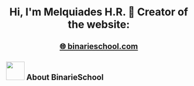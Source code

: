 <h1 align="center">Hi, I'm Melquiades H.R. 👋 Creator of the website:</h1>
<h2 align="center"><a href="https://binarieschool.com" target="_blank" title="🌐 Web Programming, Python 🐍 and Artificial Intelligence 🧠">🌐 binarieschool.com</a></h2>

## <picture><img src = "https://github.com/7oSkaaa/7oSkaaa/blob/main/Images/about_me.gif?raw=true" width = 50px></picture> About BinarieSchool


<!--
**binarieschool/binarieschool** is a ✨ _special_ ✨ repository because its `README.md` (this file) appears on your GitHub profile.

Here are some ideas to get you started:

- 🔭 I’m currently working on ...
- 🌱 I’m currently learning ...
- 👯 I’m looking to collaborate on ...
- 🤔 I’m looking for help with ...
- 💬 Ask me about ...
- 📫 How to reach me: ...
- 😄 Pronouns: ...
- ⚡ Fun fact: ...
-->
